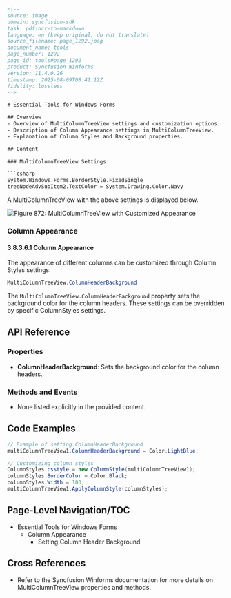```html
<!-- 
source: image
domain: syncfusion-sdk
task: pdf-ocr-to-markdown
language: en (keep original; do not translate)
source_filename: page_1292.jpeg
document_name: tools
page_number: 1292
page_id: tools#page_1292
product: Syncfusion Winforms
version: 11.4.0.26
timestamp: 2025-08-09T08:41:12Z
fidelity: lossless
-->

# Essential Tools for Windows Forms

## Overview
- Overview of MultiColumnTreeView settings and customization options.
- Description of Column Appearance settings in MultiColumnTreeView.
- Explanation of Column Styles and Background properties.

## Content

### MultiColumnTreeView Settings

```csharp
System.Windows.Forms.BorderStyle.FixedSingle
treeNodeAdvSubItem2.TextColor = System.Drawing.Color.Navy
```

A MultiColumnTreeView with the above settings is displayed below.

![Figure 872: MultiColumnTreeView with Customized Appearance](./image.png)

### Column Appearance

#### 3.8.3.6.1 Column Appearance

The appearance of different columns can be customized through Column Styles settings.

```csharp
MultiColumnTreeView.ColumnHeaderBackground
```

The `MultiColumnTreeView.ColumnHeaderBackground` property sets the background color for the column headers. These settings can be overridden by specific ColumnStyles settings.

## API Reference

### Properties

- **ColumnHeaderBackground**: Sets the background color for the column headers.

### Methods and Events
- None listed explicitly in the provided content.

## Code Examples

```csharp
// Example of setting ColumnHeaderBackground
multiColumnTreeView1.ColumnHeaderBackground = Color.LightBlue;

// Customizing column styles
ColumnStyles.csstyle = new ColumnStyle(multiColumnTreeView1);
columnStyles.BorderColor = Color.Black;
columnStyles.Width = 100;
multiColumnTreeView1.ApplyColumnStyle(columnStyles);
```

## Page-Level Navigation/TOC
- Essential Tools for Windows Forms
  - Column Appearance
    - Setting Column Header Background

## Cross References
- Refer to the Syncfusion Winforms documentation for more details on MultiColumnTreeView properties and methods.

<!-- tags: [Syncfusion, Winforms, MultiColumnTreeView, Column Appearance, Column Styles, Column Headers] keywords: [MultiColumnTreeView, ColumnHeaderBackground, Column Styles, customization, appearance settings, background color] -->
```